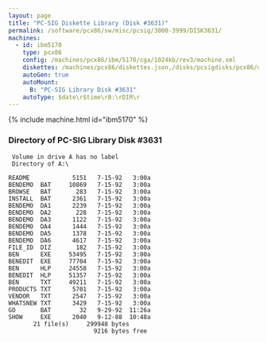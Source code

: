 ```yaml
---
layout: page
title: "PC-SIG Diskette Library (Disk #3631)"
permalink: /software/pcx86/sw/misc/pcsig/3000-3999/DISK3631/
machines:
  - id: ibm5170
    type: pcx86
    config: /machines/pcx86/ibm/5170/cga/1024kb/rev3/machine.xml
    diskettes: /machines/pcx86/diskettes.json,/disks/pcsigdisks/pcx86/diskettes.json
    autoGen: true
    autoMount:
      B: "PC-SIG Library Disk #3631"
    autoType: $date\r$time\rB:\rDIR\r
---
```


{% include machine.html id="ibm5170" %}

### Directory of PC-SIG Library Disk #3631

     Volume in drive A has no label
     Directory of A:\

    README            5151   7-15-92   3:00a
    BENDEMO  BAT     10869   7-15-92   3:00a
    BROWSE   BAT       283   7-15-92   3:00a
    INSTALL  BAT      2361   7-15-92   3:00a
    BENDEMO  DA1      2239   7-15-92   3:00a
    BENDEMO  DA2       228   7-15-92   3:00a
    BENDEMO  DA3      1122   7-15-92   3:00a
    BENDEMO  DA4      1444   7-15-92   3:00a
    BENDEMO  DA5      1378   7-15-92   3:00a
    BENDEMO  DA6      4617   7-15-92   3:00a
    FILE_ID  DIZ       182   7-15-92   3:00a
    BEN      EXE     53495   7-15-92   3:00a
    BENEDIT  EXE     77704   7-15-92   3:00a
    BEN      HLP     24558   7-15-92   3:00a
    BENEDIT  HLP     51357   7-15-92   3:00a
    BEN      TXT     49211   7-15-92   3:00a
    PRODUCTS TXT      5701   7-15-92   3:00a
    VENDOR   TXT      2547   7-15-92   3:00a
    WHATSNEW TXT      3429   7-15-92   3:00a
    GO       BAT        32   9-29-92  11:26a
    SHOW     EXE      2040   9-12-88  10:48a
           21 file(s)     299948 bytes
                            9216 bytes free
